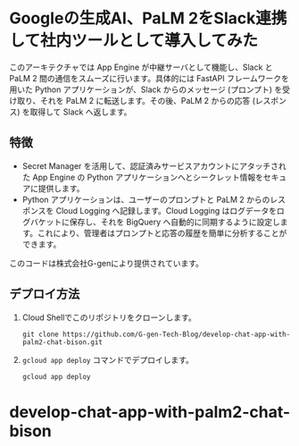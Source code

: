 # Googleの生成AI、PaLM 2をSlack連携して社内ツールとして導入してみた

このアーキテクチャでは App Engine が中継サーバとして機能し、Slack と PaLM 2 間の通信をスムーズに行います。具体的には FastAPI フレームワークを用いた Python アプリケーションが、Slack からのメッセージ (プロンプト) を受け取り、それを PaLM 2 に転送します。その後、PaLM 2 からの応答 (レスポンス) を取得して Slack へ返します。

## 特徴

- Secret Manager を活用して、認証済みサービスアカウントにアタッチされた App Engine の Python アプリケーションへとシークレット情報をセキュアに提供します。
- Python アプリケーションは、ユーザーのプロンプトと PaLM 2 からのレスポンスを Cloud Logging へ記録します。Cloud Logging はログデータをログバケットに保存し、それを BigQuery へ自動的に同期するように設定します。これにより、管理者はプロンプトと応答の履歴を簡単に分析することができます。

このコードは株式会社G-genにより提供されています。

## デプロイ方法

1. Cloud Shellでこのリポジトリをクローンします。
   ```
   git clone https://github.com/G-gen-Tech-Blog/develop-chat-app-with-palm2-chat-bison.git
   ```

2. `gcloud app deploy` コマンドでデプロイします。
   ```
   gcloud app deploy
   ```
# develop-chat-app-with-palm2-chat-bison
